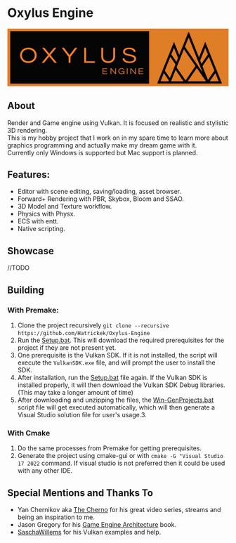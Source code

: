 # Oxylus Engine
![](/resources/branding/OXLogoBanner.png)     
## About   
Render and Game engine using Vulkan. It is focused on realistic and stylistic 3D rendering.    
This is my hobby project that I work on in my spare time to learn more about graphics programming and actually make my dream game with it.      
Currently only Windows is supported but Mac support is planned.

## Features:     
- Editor with scene editing, saving/loading, asset browser.  
- Forward+ Rendering with PBR, Skybox, Bloom and SSAO.     
- 3D Model and Texture workflow.   
- Physics with Physx.   
- ECS with entt.
- Native scripting.   

## Showcase
//TODO

## Building
### With Premake:
1. Clone the project recursively ``git clone --recursive https://github.com/Hatrickek/Oxylus-Engine``    
2. Run the [Setup.bat](https://github.com/Hatrickek/Oxylus-Engine/blob/main/scripts/Setup.bat). This will download the required prerequisites for the project if they are not present yet.    
3. One prerequisite is the Vulkan SDK. If it is not installed, the script will execute the `VulkanSDK.exe` file, and will prompt the user to install the SDK.
4. After installation, run the [Setup.bat](https://github.com/Hatrickek/Oxylus-Engine/blob/main/scripts/Setup.bat) file again. If the Vulkan SDK is installed properly, it will then download the Vulkan SDK Debug libraries. (This may take a longer amount of time)
5. After downloading and unzipping the files, the [Win-GenProjects.bat](https://github.com/Hatrickek/Oxylus-Engine/blob/main/scripts/Win-GenProjects.bat) script file will get executed automatically, which will then generate a Visual Studio solution file for user's usage.3. 

### With Cmake
1. Do the same processes from Premake for getting prerequisites.
2. Generate the project using cmake-gui or with `cmake -G "Visual Studio 17 2022` command. If visual studio is not preferred then it could be used with any other IDE.

## Special Mentions and Thanks To
- Yan Chernikov aka [The Cherno](https://www.youtube.com/channel/UCQ-W1KE9EYfdxhL6S4twUNw) for his great video series, streams and being an inspiration to me. 
- Jason Gregory for his [Game Engine Architecture](https://www.gameenginebook.com/) book.
- [SaschaWillems](https://github.com/SaschaWillems/Vulkan) for his Vulkan examples and help. 